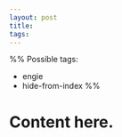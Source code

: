 ```yaml
---
layout: post
title:
tags:
---
```


%% Possible tags:
- engie
- hide-from-index
%% 



# Content here.